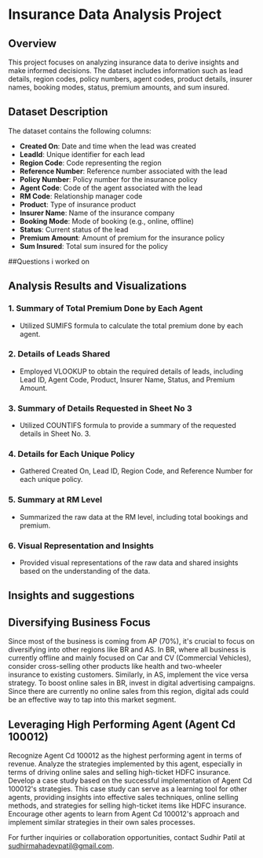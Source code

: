 # Insurance Data Analysis Project

## Overview
This project focuses on analyzing insurance data to derive insights and make informed decisions. The dataset includes information such as lead details, region codes, policy numbers, agent codes, product details, insurer names, booking modes, status, premium amounts, and sum insured.

## Dataset Description
The dataset contains the following columns:

- **Created On**: Date and time when the lead was created
- **LeadId**: Unique identifier for each lead
- **Region Code**: Code representing the region
- **Reference Number**: Reference number associated with the lead
- **Policy Number**: Policy number for the insurance policy
- **Agent Code**: Code of the agent associated with the lead
- **RM Code**: Relationship manager code
- **Product**: Type of insurance product
- **Insurer Name**: Name of the insurance company
- **Booking Mode**: Mode of booking (e.g., online, offline)
- **Status**: Current status of the lead
- **Premium Amount**: Amount of premium for the insurance policy
- **Sum Insured**: Total sum insured for the policy

##Questions i worked on

## Analysis Results and Visualizations
### 1. Summary of Total Premium Done by Each Agent
- Utilized SUMIFS formula to calculate the total premium done by each agent.

### 2. Details of Leads Shared
- Employed VLOOKUP to obtain the required details of leads, including Lead ID, Agent Code, Product, Insurer Name, Status, and Premium Amount.

### 3. Summary of Details Requested in Sheet No 3
- Utilized COUNTIFS formula to provide a summary of the requested details in Sheet No. 3.

### 4. Details for Each Unique Policy
- Gathered Created On, Lead ID, Region Code, and Reference Number for each unique policy.

### 5. Summary at RM Level
- Summarized the raw data at the RM level, including total bookings and premium.

### 6. Visual Representation and Insights
- Provided visual representations of the raw data and shared insights based on the understanding of the data.

## Insights and suggestions

## Diversifying Business Focus
Since most of the business is coming from AP (70%), it's crucial to focus on diversifying into other regions like BR and AS. In BR, where all business is currently offline and mainly focused on Car and CV (Commercial Vehicles), consider cross-selling other products like health and two-wheeler insurance to existing customers. Similarly, in AS, implement the vice versa strategy. To boost online sales in BR, invest in digital advertising campaigns. Since there are currently no online sales from this region, digital ads could be an effective way to tap into this market segment.

## Leveraging High Performing Agent (Agent Cd 100012)
Recognize Agent Cd 100012 as the highest performing agent in terms of revenue. Analyze the strategies implemented by this agent, especially in terms of driving online sales and selling high-ticket HDFC insurance. Develop a case study based on the successful implementation of Agent Cd 100012's strategies. This case study can serve as a learning tool for other agents, providing insights into effective sales techniques, online selling methods, and strategies for selling high-ticket items like HDFC insurance. Encourage other agents to learn from Agent Cd 100012's approach and implement similar strategies in their own sales processes.


For further inquiries or collaboration opportunities, contact Sudhir Patil at sudhirmahadevpatil@gmail.com.
